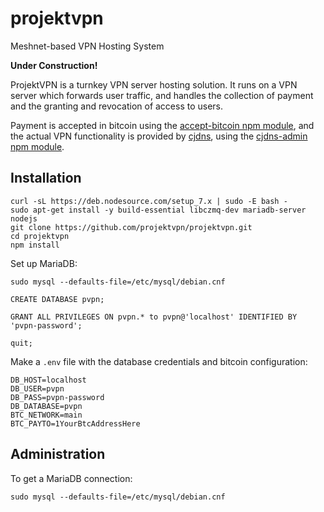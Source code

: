 # projektvpn
Meshnet-based VPN Hosting System

**Under Construction!**

ProjektVPN is a turnkey VPN server hosting solution. It runs on a VPN server which forwards user traffic, and handles the collection of payment and the granting and revocation of access to users.

Payment is accepted in bitcoin using the [accept-bitcoin npm module](https://github.com/sagivo/accept-bitcoin), and the actual VPN functionality is provided by [cjdns](https://github.com/cjdelisle/cjdns), using the [cjdns-admin npm module](https://github.com/tcrowe/cjdns-admin).

## Installation

```
curl -sL https://deb.nodesource.com/setup_7.x | sudo -E bash -
sudo apt-get install -y build-essential libczmq-dev mariadb-server nodejs 
git clone https://github.com/projektvpn/projektvpn.git
cd projektvpn
npm install
```

Set up MariaDB:

```
sudo mysql --defaults-file=/etc/mysql/debian.cnf

CREATE DATABASE pvpn;

GRANT ALL PRIVILEGES ON pvpn.* to pvpn@'localhost' IDENTIFIED BY 'pvpn-password'; 

quit;

```


Make a `.env` file with the database credentials and bitcoin configuration:

```
DB_HOST=localhost
DB_USER=pvpn
DB_PASS=pvpn-password
DB_DATABASE=pvpn
BTC_NETWORK=main
BTC_PAYTO=1YourBtcAddressHere
```



## Administration

To get a MariaDB connection:

```
sudo mysql --defaults-file=/etc/mysql/debian.cnf
```
